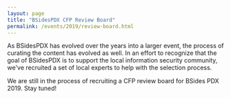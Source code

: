 ```yaml
---
layout: page
title: "BSidesPDX CFP Review Board"
permalink: /events/2019/review-board.html
---
```


As BSidesPDX has evolved over the years into a larger event, the process of curating the content has evolved as well. In an effort to recognize that the goal of BSidesPDX is to support the local information security community, we've recruited a set of local experts to help with the selection process.

We are still in the process of recruiting a CFP review board for BSides PDX 2019. Stay tuned!

